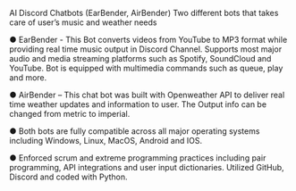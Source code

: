 AI Discord Chatbots (EarBender, AirBender) 
Two different bots that takes care of user’s music and weather needs

● EarBender - This Bot converts videos from YouTube to MP3 format while providing real time music output in Discord Channel. Supports most major audio and media streaming platforms such as Spotify, SoundCloud and YouTube. Bot is equipped with multimedia commands such as queue, play and more.

● AirBender – This chat bot was built with Openweather API to deliver real time weather updates and information to user. The Output info can be changed from metric to imperial.

● Both bots are fully compatible across all major operating systems including Windows, Linux, MacOS, Android and IOS.

● Enforced scrum and extreme programming practices including pair programming, API integrations and user input dictionaries. Utilized GitHub, Discord and coded with Python.
